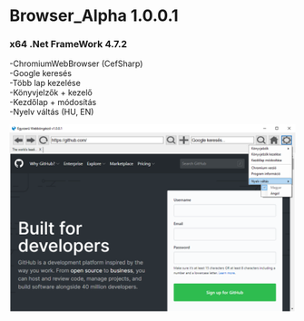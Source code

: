 # Browser_Alpha 1.0.0.1
### x64 .Net FrameWork 4.7.2
-ChromiumWebBrowser (CefSharp)   
-Google keresés  
-Több lap kezelése  
-Könyvjelzők + kezelő  
-Kezdőlap + módosítás  
-Nyelv váltás (HU, EN)  
  
![Screenshot](Browser_Alpha_Chromium/screenshot.png?raw=true "Title")